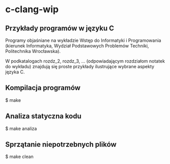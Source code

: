 # c-clang-wip
## Przykłady programów w języku C
Programy objaśniane na wykładzie Wstęp do Informatyki i Programowania (kierunek Informatyka, Wydział Podstawowych Problemów Techniki, Politechnika Wrocławska).

W podkatalogach rozdz_2, rozdz_3, ... (odpowiadającym rozdziałom notatek do wykładu) znajdują się proste przykłady ilustrujące wybrane aspekty języka C.

Kompilacja programów
--------------------

$ make

Analiza statyczna kodu
----------------------

$ make analiza

Sprzątanie niepotrzebnych plików
--------------------------------

$ make clean

